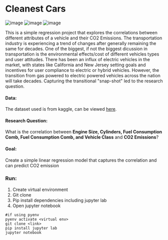 # Cleanest Cars
![image](https://user-images.githubusercontent.com/40530704/221979317-0aa9c7b0-d9de-4d75-b107-08380ad3928a.png)
![image](https://user-images.githubusercontent.com/40530704/221979360-c36f4a07-9bec-4145-b43a-ae6f529fbc1f.png)
![image](https://user-images.githubusercontent.com/40530704/221979399-2785da53-9422-4b38-94ca-f8c9afb8a8e5.png)



This is a simple regression project that explores the correlations between different attributes of a vehicle and their CO2 Emissions. The transportation industry is experiencing a trend of changes after generally remaining the same for decades. One of the biggest, if not the biggest dicussion in transportation is the environmental effects/cost of different vehicles types and user attitudes. There has been an influx of electric vehicles in the market, with states like California and New Jersey setting goals and incentives for user compliance to electric or hybrid vehicles. However, the transition from gas powered to electric powered vehicles across the nation will take decades. Capturing the transitional "snap-shot" led to the research question.

#### Data:
The dataset used is from kaggle, can be viewed [here](https://www.kaggle.com/datasets/debajyotipodder/co2-emission-by-vehicles).


#### Research Question: 
What is the correlation between **Engine Size, Cylinders, Fuel Consumption Comb, 
                 Fuel Consumption Comb, and Vehicle Class** and **CO2 Emissions**?
                 
                 
#### Goal:
Create a simple linear regression model that captures the correlation and can predict CO2 emission


### Run:
1. Create virtual environment
2. Git clone
3. Pip install dependencies including jupyter lab
4. Open jupyter notebook

```
#if using pyenv
pyenv activate <virtual env>
git clone <link>
pip install jupyter lab
jupyter notebook
```

